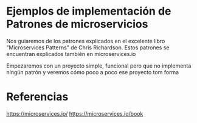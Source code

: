 # Ejemplos de implementación de Patrones de microservicios 

Nos guiaremos de los patrones explicados en el excelente libro "Microservices Patterns" de Chris Richardson. Estos patrones se encuentran explicados también en microservices.io

Empezaremos con un proyecto simple, funcional pero que no implementa ningún patrón y veremos cómo poco a poco ese proyecto tom forma

# Referencias
https://microservices.io/
https://microservices.io/book

